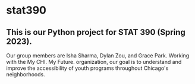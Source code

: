 # stat390
## This is our Python project for STAT 390 (Spring 2023).
Our group members are Isha Sharma, Dylan Zou, and Grace Park. Working with the My CHI. My Future. organization, our goal is to understand and improve the accessibility of youth programs throughout Chicago's neighborhoods.